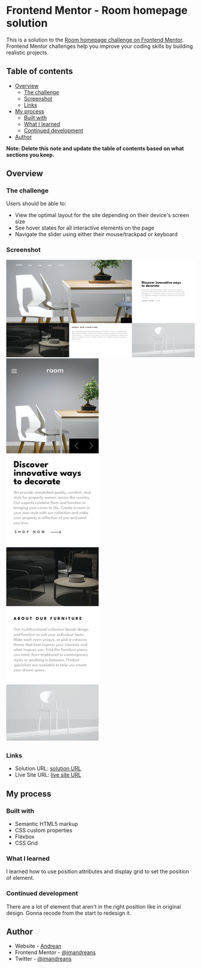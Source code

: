 # Frontend Mentor - Room homepage solution

This is a solution to the [Room homepage challenge on Frontend Mentor](https://www.frontendmentor.io/challenges/room-homepage-BtdBY_ENq). Frontend Mentor challenges help you improve your coding skills by building realistic projects.

## Table of contents

- [Overview](#overview)
  - [The challenge](#the-challenge)
  - [Screenshot](#screenshot)
  - [Links](#links)
- [My process](#my-process)
  - [Built with](#built-with)
  - [What I learned](#what-i-learned)
  - [Continued development](#continued-development)
- [Author](#author)

**Note: Delete this note and update the table of contents based on what sections you keep.**

## Overview

### The challenge

Users should be able to:

- View the optimal layout for the site depending on their device's screen size
- See hover states for all interactive elements on the page
- Navigate the slider using either their mouse/trackpad or keyboard

### Screenshot

![desktop](./desktop.png)
![mobile](./mobile.png)

### Links

- Solution URL: [solution URL](https://github.com/imandreans/room-homepage-master)
- Live Site URL: [live site URL](https://imandreans.github.io/room-homepage-master/)

## My process

### Built with

- Semantic HTML5 markup
- CSS custom properties
- Flexbox
- CSS Grid

### What I learned

I learned how to use position attributes and display grid to set the position of element.

### Continued development

There are a lot of element that aren't in the right position like in original design. Gonna recode from the start to redesign it.

## Author

- Website - [Andrean](https://my-portfolio-gules-seven.vercel.app/)
- Frontend Mentor - [@imandreans](https://www.frontendmentor.io/profile/imandreans)
- Twitter - [@imandreans](https://www.twitter.com/imandreans)
